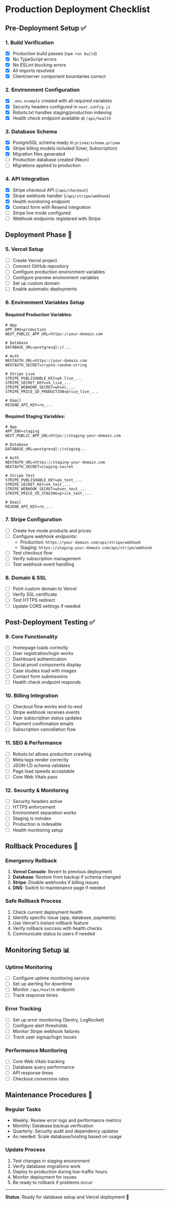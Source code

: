 # Production Deployment Checklist

## Pre-Deployment Setup ✅

### 1. Build Verification
- [x] Production build passes (`npm run build`)
- [x] No TypeScript errors
- [x] No ESLint blocking errors
- [x] All imports resolved
- [x] Client/server component boundaries correct

### 2. Environment Configuration
- [x] `.env.example` created with all required variables
- [x] Security headers configured in `next.config.js`
- [x] Robots.txt handles staging/production indexing
- [x] Health check endpoint available at `/api/health`

### 3. Database Schema
- [x] PostgreSQL schema ready in `prisma/schema.prisma`
- [x] Stripe billing models included (User, Subscription)
- [x] Migration files generated
- [ ] Production database created (Neon)
- [ ] Migrations applied to production

### 4. API Integration
- [x] Stripe checkout API (`/api/checkout`)
- [x] Stripe webhook handler (`/api/stripe/webhook`)
- [x] Health monitoring endpoint
- [x] Contact form with Resend integration
- [ ] Stripe live mode configured
- [ ] Webhook endpoints registered with Stripe

## Deployment Phase 🚀

### 5. Vercel Setup
- [ ] Create Vercel project
- [ ] Connect GitHub repository
- [ ] Configure production environment variables
- [ ] Configure preview environment variables
- [ ] Set up custom domain
- [ ] Enable automatic deployments

### 6. Environment Variables Setup

#### Required Production Variables:
```env
# App
APP_ENV=production
NEXT_PUBLIC_APP_URL=https://your-domain.com

# Database
DATABASE_URL=postgresql://...

# Auth
NEXTAUTH_URL=https://your-domain.com
NEXTAUTH_SECRET=crypto-random-string

# Stripe Live
STRIPE_PUBLISHABLE_KEY=pk_live_...
STRIPE_SECRET_KEY=sk_live_...
STRIPE_WEBHOOK_SECRET=whsec_...
STRIPE_PRICE_ID_PRODUCTION=price_live_...

# Email
RESEND_API_KEY=re_...
```

#### Required Staging Variables:
```env
# App
APP_ENV=staging
NEXT_PUBLIC_APP_URL=https://staging-your-domain.com

# Database
DATABASE_URL=postgresql://staging...

# Auth
NEXTAUTH_URL=https://staging-your-domain.com
NEXTAUTH_SECRET=staging-secret

# Stripe Test
STRIPE_PUBLISHABLE_KEY=pk_test_...
STRIPE_SECRET_KEY=sk_test_...
STRIPE_WEBHOOK_SECRET=whsec_test_...
STRIPE_PRICE_ID_STAGING=price_test_...

# Email
RESEND_API_KEY=re_...
```

### 7. Stripe Configuration
- [ ] Create live mode products and prices
- [ ] Configure webhook endpoints:
  - Production: `https://your-domain.com/api/stripe/webhook`
  - Staging: `https://staging-your-domain.com/api/stripe/webhook`
- [ ] Test checkout flow
- [ ] Verify subscription management
- [ ] Test webhook event handling

### 8. Domain & SSL
- [ ] Point custom domain to Vercel
- [ ] Verify SSL certificate
- [ ] Test HTTPS redirect
- [ ] Update CORS settings if needed

## Post-Deployment Testing ✅

### 9. Core Functionality
- [ ] Homepage loads correctly
- [ ] User registration/login works
- [ ] Dashboard authentication
- [ ] Social proof components display
- [ ] Case studies load with images
- [ ] Contact form submissions
- [ ] Health check endpoint responds

### 10. Billing Integration
- [ ] Checkout flow works end-to-end
- [ ] Stripe webhook receives events
- [ ] User subscription status updates
- [ ] Payment confirmation emails
- [ ] Subscription cancellation flow

### 11. SEO & Performance
- [ ] Robots.txt allows production crawling
- [ ] Meta tags render correctly
- [ ] JSON-LD schema validates
- [ ] Page load speeds acceptable
- [ ] Core Web Vitals pass

### 12. Security & Monitoring
- [ ] Security headers active
- [ ] HTTPS enforcement
- [ ] Environment separation works
- [ ] Staging is noindex
- [ ] Production is indexable
- [ ] Health monitoring setup

## Rollback Procedures 🔄

### Emergency Rollback
1. **Vercel Console**: Revert to previous deployment
2. **Database**: Restore from backup if schema changed
3. **Stripe**: Disable webhooks if billing issues
4. **DNS**: Switch to maintenance page if needed

### Safe Rollback Process
1. Check current deployment health
2. Identify specific issue (app, database, payments)
3. Use Vercel's instant rollback feature
4. Verify rollback success with health checks
5. Communicate status to users if needed

## Monitoring Setup 📊

### Uptime Monitoring
- [ ] Configure uptime monitoring service
- [ ] Set up alerting for downtime
- [ ] Monitor `/api/health` endpoint
- [ ] Track response times

### Error Tracking
- [ ] Set up error monitoring (Sentry, LogRocket)
- [ ] Configure alert thresholds
- [ ] Monitor Stripe webhook failures
- [ ] Track user signup/login issues

### Performance Monitoring
- [ ] Core Web Vitals tracking
- [ ] Database query performance
- [ ] API response times
- [ ] Checkout conversion rates

## Maintenance Procedures 🔧

### Regular Tasks
- Weekly: Review error logs and performance metrics
- Monthly: Database backup verification
- Quarterly: Security audit and dependency updates
- As needed: Scale database/hosting based on usage

### Update Process
1. Test changes in staging environment
2. Verify database migrations work
3. Deploy to production during low-traffic hours
4. Monitor deployment for issues
5. Be ready to rollback if problems occur

---

**Status**: Ready for database setup and Vercel deployment 🚀